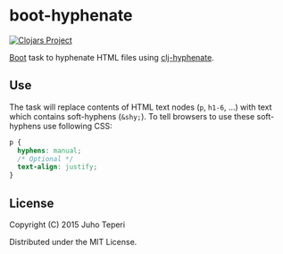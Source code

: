 # boot-hyphenate
[![Clojars Project](http://clojars.org/deraen/boot-hyphenate/latest-version.svg)](http://clojars.org/deraen/boot-hyphenate)

[Boot](https://github.com/boot-clj/boot) task to hyphenate HTML files using
[clj-hyphenate](https://github.com/Deraen/clj-hyphenate/tree/master/src/clj_hyphenate/patterns).

## Use

The task will replace contents of HTML text nodes (`p`, `h1-6`, ...) with
text which contains soft-hyphens (`&shy;`). To tell browsers to use these
soft-hyphens use following CSS:

```css
p {
  hyphens: manual;
  /* Optional */
  text-align: justify;
}
```

## License

Copyright (C) 2015 Juho Teperi

Distributed under the MIT License.

